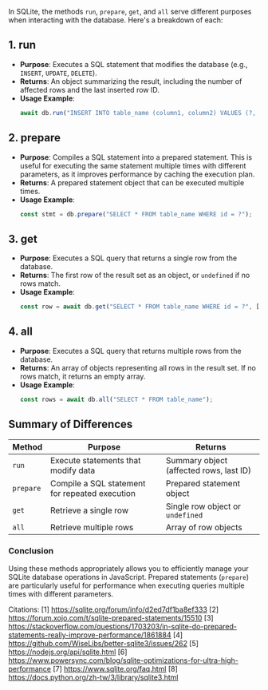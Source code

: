 In SQLite, the methods `run`, `prepare`, `get`, and `all` serve different purposes when interacting with the database. Here's
a breakdown of each:

## 1. **run**

- **Purpose**: Executes a SQL statement that modifies the database (e.g., `INSERT`, `UPDATE`, `DELETE`).
- **Returns**: An object summarizing the result, including the number of affected rows and the last inserted row ID.
- **Usage Example**:
  ```javascript
  await db.run("INSERT INTO table_name (column1, column2) VALUES (?, ?)", [value1, value2]);
  ```

## 2. **prepare**

- **Purpose**: Compiles a SQL statement into a prepared statement. This is useful for executing the same statement multiple
  times with different parameters, as it improves performance by caching the execution plan.
- **Returns**: A prepared statement object that can be executed multiple times.
- **Usage Example**:
  ```javascript
  const stmt = db.prepare("SELECT * FROM table_name WHERE id = ?");
  ```

## 3. **get**

- **Purpose**: Executes a SQL query that returns a single row from the database.
- **Returns**: The first row of the result set as an object, or `undefined` if no rows match.
- **Usage Example**:
  ```javascript
  const row = await db.get("SELECT * FROM table_name WHERE id = ?", [someId]);
  ```

## 4. **all**

- **Purpose**: Executes a SQL query that returns multiple rows from the database.
- **Returns**: An array of objects representing all rows in the result set. If no rows match, it returns an empty array.
- **Usage Example**:
  ```javascript
  const rows = await db.all("SELECT * FROM table_name");
  ```

## Summary of Differences

| Method    | Purpose                                        | Returns                                 |
| --------- | ---------------------------------------------- | --------------------------------------- |
| `run`     | Execute statements that modify data            | Summary object (affected rows, last ID) |
| `prepare` | Compile a SQL statement for repeated execution | Prepared statement object               |
| `get`     | Retrieve a single row                          | Single row object or `undefined`        |
| `all`     | Retrieve multiple rows                         | Array of row objects                    |

### Conclusion

Using these methods appropriately allows you to efficiently manage your SQLite database operations in JavaScript. Prepared
statements (`prepare`) are particularly useful for performance when executing queries multiple times with different
parameters.

Citations: [1] https://sqlite.org/forum/info/d2ed7df1ba8ef333 [2] https://forum.xojo.com/t/sqlite-prepared-statements/15510
[3] https://stackoverflow.com/questions/1703203/in-sqlite-do-prepared-statements-really-improve-performance/1861884 [4]
https://github.com/WiseLibs/better-sqlite3/issues/262 [5] https://nodejs.org/api/sqlite.html [6]
https://www.powersync.com/blog/sqlite-optimizations-for-ultra-high-performance [7] https://www.sqlite.org/faq.html [8]
https://docs.python.org/zh-tw/3/library/sqlite3.html
